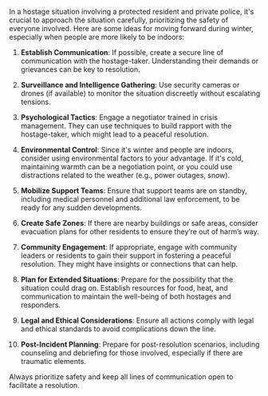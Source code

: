 In a hostage situation involving a protected resident and private police, it's crucial to approach the situation carefully, prioritizing the safety of everyone involved. Here are some ideas for moving forward during winter, especially when people are more likely to be indoors:

1. **Establish Communication**: If possible, create a secure line of communication with the hostage-taker. Understanding their demands or grievances can be key to resolution.

2. **Surveillance and Intelligence Gathering**: Use security cameras or drones (if available) to monitor the situation discreetly without escalating tensions.

3. **Psychological Tactics**: Engage a negotiator trained in crisis management. They can use techniques to build rapport with the hostage-taker, which might lead to a peaceful resolution.

4. **Environmental Control**: Since it's winter and people are indoors, consider using environmental factors to your advantage. If it's cold, maintaining warmth can be a negotiation point, or you could use distractions related to the weather (e.g., power outages, snow).

5. **Mobilize Support Teams**: Ensure that support teams are on standby, including medical personnel and additional law enforcement, to be ready for any sudden developments.

6. **Create Safe Zones**: If there are nearby buildings or safe areas, consider evacuation plans for other residents to ensure they’re out of harm’s way.

7. **Community Engagement**: If appropriate, engage with community leaders or residents to gain their support in fostering a peaceful resolution. They might have insights or connections that can help.

8. **Plan for Extended Situations**: Prepare for the possibility that the situation could drag on. Establish resources for food, heat, and communication to maintain the well-being of both hostages and responders.

9. **Legal and Ethical Considerations**: Ensure all actions comply with legal and ethical standards to avoid complications down the line.

10. **Post-Incident Planning**: Prepare for post-resolution scenarios, including counseling and debriefing for those involved, especially if there are traumatic elements.

Always prioritize safety and keep all lines of communication open to facilitate a resolution.
